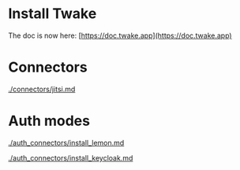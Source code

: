 # Install Twake

The doc is now here: [https://doc.twake.app](https://doc.twake.app)

# Connectors

[./connectors/jitsi.md](./connectors/jitsi.md)

# Auth modes

[./auth_connectors/install_lemon.md](./auth_connectors/install_lemon.md)

[./auth_connectors/install_keycloak.md](./auth_connectors/install_keycloak.md)
